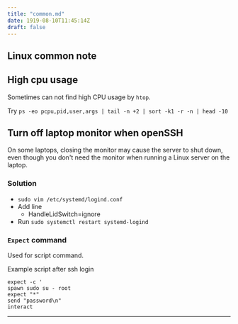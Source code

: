 ```yaml
---
title: "common.md"
date: 1919-08-10T11:45:14Z
draft: false
---
```



## Linux common note

## High cpu usage

Sometimes can not find high CPU usage by `htop`.

Try `ps -eo pcpu,pid,user,args | tail -n +2 | sort -k1 -r -n | head -10`

## Turn off laptop monitor when openSSH

On some laptops, closing the monitor may cause the server to shut down, even though you don't need the monitor when running a Linux server on the laptop.

### Solution

* `sudo vim /etc/systemd/logind.conf`
* Add line
    * HandleLidSwitch=ignore
* Run `sudo systemctl restart systemd-logind`

### `Expect` command

Used for script command.

Example script after ssh login
```shell
expect -c '
spawn sudo su - root
expect "*"
send "password\n"
interact
```

---

